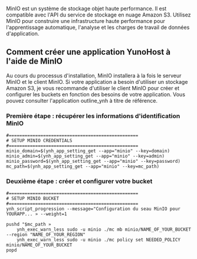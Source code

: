 MinIO est un système de stockage objet haute performance. Il est compatible avec l'API du service de stockage en nuage Amazon S3. Utilisez MinIO pour construire une infrastructure haute performance pour l'apprentissage automatique, l'analyse et les charges de travail de données d'application.

## Comment créer une application YunoHost à l'aide de MinIO
Au cours du processus d'installation, MinIO installera à la fois le serveur MinIO et le client MinIO.
Si votre application a besoin d'utiliser un stockage Amazon S3, je vous recommande d'utiliser le client MinIO pour créer et configurer les buckets en fonction des besoins de votre application. Vous pouvez consulter l'application outline_ynh à titre de référence.

### Première étape : récupérer les informations d'identification MinIO
```
#=================================================
# SETUP MINIO CREDENTIALS
#=================================================
minio_domain=$(ynh_app_setting_get --app="minio" --key=domain)
minio_admin=$(ynh_app_setting_get --app="minio" --key=admin)
minio_password=$(ynh_app_setting_get --app="minio" --key=password)
mc_path=$(ynh_app_setting_get --app="minio" --key=mc_path)
```

### Deuxième étape : créer et configurer votre bucket
```
#=================================================
# SETUP MINIO BUCKET
#=================================================
ynh_script_progression --message="Configuration du seau MinIO pour YOURAPP... » --weight=1

pushd "$mc_path »
	ynh_exec_warn_less sudo -u minio ./mc mb minio/NAME_OF_YOUR_BUCKET --region "NAME_OF_YOUR_REGION"
	ynh_exec_warn_less sudo -u minio ./mc policy set NEEDED_POLICY minio/NAME_OF_YOUR_BUCKET
popd
```